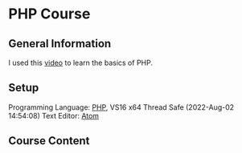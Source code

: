 # PHP Course #

## General Information ##
I used this [video](https://www.youtube.com/watch?v=OK_JCtrrv-c) to learn the basics of PHP.

## Setup ##
Programming Language: [PHP](https://windows.php.net/download#php-8.1), VS16 x64 Thread Safe (2022-Aug-02 14:54:08)
Text Editor: [Atom](https://atom.io/)

## Course Content ##
